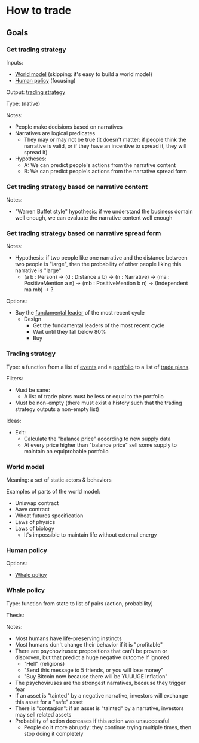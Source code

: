 # How to trade

## Goals

### Get trading strategy

Inputs:

* [World model](#world-model) (skipping: it's easy to build a world model)
* [Human policy](#human-policy) (focusing)

Output: [trading strategy](#trading-strategy)

Type: (native)

Notes:

* People make decisions based on narratives
* Narratives are logical predicates
  * They may or may not be true (it doesn't matter: if people think the narrative is valid, or if they have an incentive to spread it, they will spread it)
* Hypotheses:
  * A: We can predict people's actions from the narrative content
  * B: We can predict people's actions from the narrative spread form

### Get trading strategy based on narrative content

Notes:

* "Warren Buffet style" hypothesis: if we understand the business domain well enough, we can evaluate the narrative content well enough

### Get trading strategy based on narrative spread form

Notes:

* Hypothesis: if two people like one narrative and the distance between two people is "large", then the probability of other people liking this narrative is "large"
  * (a b : Person) -> (d : Distance a b) -> (n : Narrative) -> (ma : PositiveMention a n) -> (mb : PositiveMention b n) -> (Independent ma mb) -> ?

Options:

* Buy the [fundamental leader](definitions.md#fundamental-leader) of the most recent cycle
  * Design
    * Get the fundamental leaders of the most recent cycle
    * Wait until they fall below 80%
    * Buy

### Trading strategy

Type: a function from a list of [events](definitions.md#event) and a [portfolio](definitions.md#portfolio) to a list of [trade plans](definitions.md#trade-plan).

Filters:

* Must be sane:
  * A list of trade plans must be less or equal to the portfolio
* Must be non-empty (there must exist a history such that the trading strategy outputs a non-empty list)

Ideas:

* Exit:
  * Calculate the "balance price" according to new supply data
  * At every price higher than "balance price" sell some supply to maintain an equiprobable portfolio

### World model

Meaning: a set of static actors & behaviors

Examples of parts of the world model:

* Uniswap contract
* Aave contract
* Wheat futures specification
* Laws of physics
* Laws of biology
  * It's impossible to maintain life without external energy

### Human policy

Options:

* [Whale policy](#whale-policy)

### Whale policy

Type: function from state to list of pairs (action, probability)

Thesis:

Notes:

* Most humans have life-preserving instincts
* Most humans don't change their behavior if it is "profitable"
* There are psychoviruses: propositions that can't be proven or disproven, but that predict a huge negative outcome if ignored
  * "Hell" (religions)
  * "Send this message to 5 friends, or you will lose money"
  * "Buy Bitcoin now because there will be YUUUGE inflation"
* The psychoviruses are the strongest narratives, because they trigger fear
* If an asset is "tainted" by a negative narrative, investors will exchange this asset for a "safe" asset
* There is "contagion": if an asset is "tainted" by a narrative, investors may sell related assets
* Probability of action decreases if this action was unsuccessful
  * People do it more abruptly: they continue trying multiple times, then stop doing it completely
